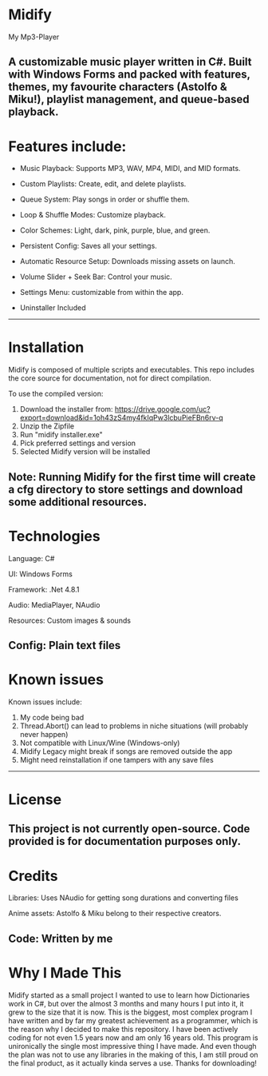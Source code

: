# Midify
My Mp3-Player

A customizable music player written in C#. Built with Windows Forms and packed with features, themes, my favourite characters (Astolfo & Miku!), playlist management, and queue-based playback.
------------------------------------------------------------------
# Features include:

- Music Playback: Supports MP3, WAV, MP4, MIDI, and MID formats.

- Custom Playlists: Create, edit, and delete playlists.

- Queue System: Play songs in order or shuffle them.

- Loop & Shuffle Modes: Customize playback.

- Color Schemes: Light, dark, pink, purple, blue, and green.
 
- Persistent Config: Saves all your settings.

- Automatic Resource Setup: Downloads missing assets on launch.

- Volume Slider + Seek Bar: Control your music.

- Settings Menu: customizable from within the app.

- Uninstaller Included
------------------------------------------------------------------
# Installation

Midify is composed of multiple scripts and executables. 
This repo includes the core source for documentation, not for direct compilation.

To use the compiled version:

1. Download the installer from:
https://drive.google.com/uc?export=download&id=1oh43zS4my4fkIqPw3lcbuPieFBn6rv-q
3. Unzip the Zipfile
4. Run "midify installer.exe"
5. Pick preferred settings and version
6. Selected Midify version will be installed

**Note: Running Midify for the first time will create a cfg directory to store settings and download some additional resources.**
------------------------------------------------------------------
# Technologies

Language: C#

UI: Windows Forms

Framework: .Net 4.8.1

Audio: MediaPlayer, NAudio

Resources: Custom images & sounds

Config: Plain text files
------------------------------------------------------------------
# Known issues

Known issues include:
1. My code being bad
2. Thread.Abort() can lead to problems in niche situations (will probably never happen)
3. Not compatible with Linux/Wine (Windows-only)
4. Midify Legacy might break if songs are removed outside the app
5. Might need reinstallation if one tampers with any save files
------------------------------------------------------------------
# License

This project is not currently open-source. Code provided is for documentation purposes only.
------------------------------------------------------------------
# Credits

Libraries: Uses NAudio for getting song durations and converting files

Anime assets: Astolfo & Miku belong to their respective creators.

Code: Written by me
------------------------------------------------------------------
# Why I Made This

Midify started as a small project I wanted to use to learn how Dictionaries work in C#,
but over the almost 3 months and many hours I put into it, it grew to the size that it is now.
This is the biggest, most complex program I have written and by far my greatest achievement as a programmer,
which is the reason why I decided to make this repository. I have been actively coding for not even 1.5 years
now and am only 16 years old. This program is unironically the single most impressive thing I have made.
And even though the plan was not to use any libraries in the making of this, I am still proud on the final 
product, as it actually kinda serves a use. 
Thanks for downloading!

